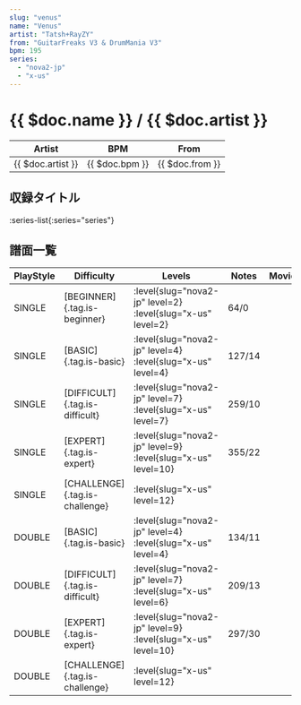 ```yaml
---
slug: "venus"
name: "Venus"
artist: "Tatsh+RayZY"
from: "GuitarFreaks V3 & DrumMania V3"
bpm: 195
series:
  - "nova2-jp"
  - "x-us"
---
```


# {{ $doc.name }} / {{ $doc.artist }}

|Artist|BPM|From|
|------|---|----|
|{{ $doc.artist }}|{{ $doc.bpm }}|{{ $doc.from }}|

## 収録タイトル

:series-list{:series="series"}

## 譜面一覧

|PlayStyle|Difficulty|Levels|Notes|Movie|
|---------|----------|------|-----|-----|
|SINGLE|[BEGINNER]{.tag.is-beginner}|<div class="field is-grouped is-grouped-multiline"> :level{slug="nova2-jp" level=2} :level{slug="x-us" level=2}</div>|64/0||
|SINGLE|[BASIC]{.tag.is-basic}|<div class="field is-grouped is-grouped-multiline"> :level{slug="nova2-jp" level=4} :level{slug="x-us" level=4}</div>|127/14||
|SINGLE|[DIFFICULT]{.tag.is-difficult}|<div class="field is-grouped is-grouped-multiline"> :level{slug="nova2-jp" level=7} :level{slug="x-us" level=7}</div>|259/10||
|SINGLE|[EXPERT]{.tag.is-expert}|<div class="field is-grouped is-grouped-multiline"> :level{slug="nova2-jp" level=9} :level{slug="x-us" level=10}</div>|355/22||
|SINGLE|[CHALLENGE]{.tag.is-challenge}|<div class="field is-grouped is-grouped-multiline"> :level{slug="x-us" level=12}</div>|||
|DOUBLE|[BASIC]{.tag.is-basic}|<div class="field is-grouped is-grouped-multiline"> :level{slug="nova2-jp" level=4} :level{slug="x-us" level=4}</div>|134/11||
|DOUBLE|[DIFFICULT]{.tag.is-difficult}|<div class="field is-grouped is-grouped-multiline"> :level{slug="nova2-jp" level=7} :level{slug="x-us" level=6}</div>|209/13||
|DOUBLE|[EXPERT]{.tag.is-expert}|<div class="field is-grouped is-grouped-multiline"> :level{slug="nova2-jp" level=9} :level{slug="x-us" level=10}</div>|297/30||
|DOUBLE|[CHALLENGE]{.tag.is-challenge}|<div class="field is-grouped is-grouped-multiline"> :level{slug="x-us" level=12}</div>|||
